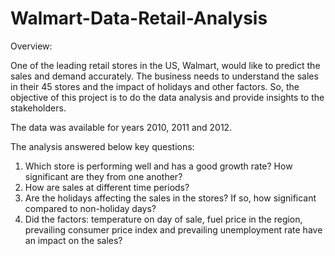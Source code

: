 # Walmart-Data-Retail-Analysis
Overview:

One of the leading retail stores in the US, Walmart, would like to predict the sales and demand accurately. The business needs to understand the sales in their 45 stores and the impact of holidays and other factors. So, the objective of this project is to do the data analysis and provide insights to the stakeholders.

The data was available for years 2010, 2011 and 2012.

The analysis answered below key questions:

1. Which store is performing well and has a good growth rate? How significant are they from one another?
2. How are sales at different time periods?
3. Are the holidays affecting the sales in the stores? If so, how significant compared to non-holiday days?
4. Did the factors: temperature on day of sale, fuel price in the region, prevailing consumer price index and prevailing unemployment rate have an impact on the sales?
